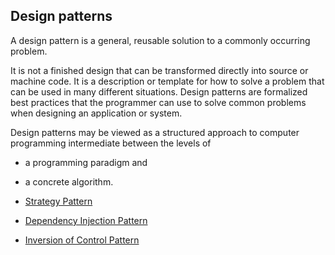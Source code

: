 ## Design patterns

A design pattern is a general, reusable solution to a commonly occurring problem.

It is not a finished design that can be transformed directly into source or machine code. It is a description or template for how to solve a problem that can be used in many different situations. Design patterns are formalized best practices that the programmer can use to solve common problems when designing an application or system.

Design patterns may be viewed as a structured approach to computer programming intermediate between the levels of
* a programming paradigm and
* a concrete algorithm.


* [Strategy Pattern](strategypattern.md)
* [Dependency Injection Pattern](dependencyinjectionpattern.md)
* [Inversion of Control Pattern](inversionofcontrolpattern.md)

